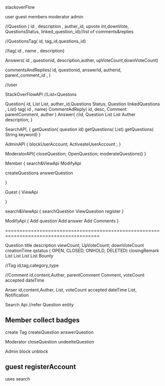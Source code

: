 stackoverFlow

user
guest
members
moderator
admin


//Question ( id , description , auther_id, upvote int,downVote, QuestionsStatus, linked_question_id)//list of comments&replies

//QuestionsTag( id, tag_id,questions_id)

//tag( id , name , description)

Answers( id , questionid, description,auther, upVoteCount,downVoteCount)

commentsAndReplies( id,  questionid, answerId, autherid, parent_comment_id , )

//user

StackOverFlowAPI
//List<Questons

Question{ id, List<Tag> List<CommentAndReply>,  auther_id,Questions Status, Question linkedQuestions , List<answers>}
tag( id , name)
CommentAdReply( id, desc, Comment parentComment, auther )
Answer{
//id,
Question
List<comments>
List<tags>
Auther
description;
}


SearchAPI,
{
     getQuestion( question id)
      getQuestions( List<tag>)
    getQuestions( String keyword)
}

AdminAPI
{
blockUserAccount;
ActiveateUserAccount ;
}

ModeratorAPI{
closeQuestion;
OpenQuestion;
moderateQuestions()
}


Member
{
search&ViewApi
ModifyApi

createQuestions
answerQuestion

}


Guest
{
ViewApi

}

search&ViewApi
{
searchQuestion
ViewQuestion
register
}

ModifyApi
{
Add question
Add answer
Add Comments
}

=======================================================================================


Question
title
description
viewCount;
UpVoteCount;
downVoteCount
creationTime
qstatus ( OPEN, CLOSED, ONHOLD, DELETED)
closingRemark
List<Tag>
List<Comments>
List<Photos>
List<Answers>
Bounty

//Tag
id,tag,category_type

//Comment
id,content,Auther, parentComment Comment, voteCount accepted dateTime

Anser
id,content,Auther, List<Comment>, voteCount accepted dateTime List<Photos>, Notification

Search Api
//refer Question entity

Member
collect badges
---------------------
create Tag
createQuestion
answerQuestion

Moderator
closeQuestion
undeelteQuestion

Admin
block unblock

guest
registerAccount
----
uses
search



